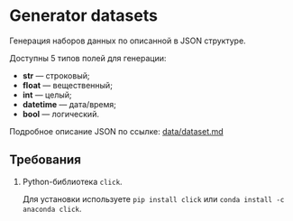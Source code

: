 # Generator datasets

Генерация наборов данных по описанной в JSON структуре.

Доступны 5 типов полей для генерации:

* **str** — строковый;
* **float** — вещественный;
* **int** — целый;
* **datetime** — дата/время;
* **bool** — логический.

Подробное описание JSON по ссылке: [data/dataset.md](data/dataset.md)

## Требования

1. Python-библиотека `click`.

   Для установки используете `pip install click` или `conda install -c anaconda click`.
